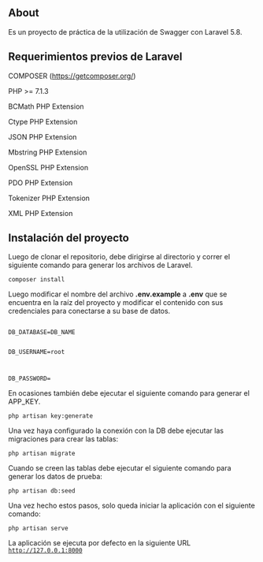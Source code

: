 <h2>About</h2>

Es un proyecto de práctica de la utilización de Swagger con Laravel 5.8.

<h2>Requerimientos previos de Laravel</h2>

COMPOSER (https://getcomposer.org/)

PHP >= 7.1.3

BCMath PHP Extension

Ctype PHP Extension

JSON PHP Extension

Mbstring PHP Extension

OpenSSL PHP Extension

PDO PHP Extension

Tokenizer PHP Extension

XML PHP Extension


<h2>Instalación del proyecto</h2>

Luego de clonar el repositorio, debe dirigirse al directorio y correr el siguiente comando para generar los archivos de Laravel.

<code>composer install</code>

Luego modificar el nombre del archivo <b>.env.example</b> a <b>.env</b> que se encuentra en la raíz del proyecto y modificar el contenido con sus credenciales para conectarse a su base de datos.

<code>
DB_DATABASE=DB_NAME
    
DB_USERNAME=root

DB_PASSWORD=
</code>

En ocasiones también debe ejecutar el siguiente comando para generar el APP_KEY.

<code>php artisan key:generate</code>

Una vez haya configurado la conexión con la DB debe ejecutar las migraciones para crear las tablas:

<code>php artisan migrate</code>

Cuando se creen las tablas debe ejecutar el siguiente comando para generar los datos de prueba:

<code>php artisan db:seed</code>

Una vez hecho estos pasos, solo queda iniciar la aplicación con el siguiente comando:

<code>php artisan serve</code>

La aplicación se ejecuta por defecto en la siguiente URL
<code>http://127.0.0.1:8000</code>

